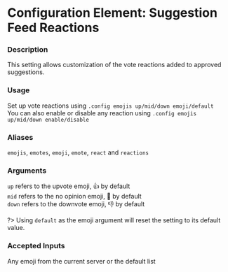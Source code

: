 # Configuration Element: Suggestion Feed Reactions
### Description
This setting allows customization of the vote reactions added to approved suggestions.

### Usage
Set up vote reactions using `.config emojis up/mid/down emoji/default`\
You can also enable or disable any reaction using `.config emojis up/mid/down enable/disable`

### Aliases
`emojis`, `emotes`, `emoji`, `emote`, `react` and `reactions`

### Arguments 
`up` refers to the upvote emoji, 👍 by default\
`mid` refers to the no opinion emoji, 🤷 by default\
`down` refers to the downvote emoji, 👎 by default 

?> Using `default` as the emoji argument will reset the setting to its default value.

### Accepted Inputs
Any emoji from the current server or the default list
